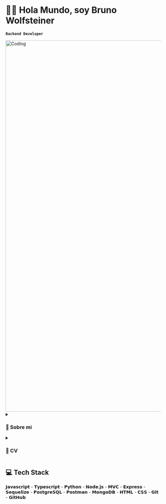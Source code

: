 # 👋🏻 Hola Mundo, soy Bruno Wolfsteiner
**`Backend Developer`**

<img align="center" alt="Coding" width="1200" src="https://media.giphy.com/media/bi6RQ5x3tqoSI/giphy.gif">

<details>
 <summary><h3>📄 Sobre mi </h3></summary>
Programador apasionado con experiencia en desarrollo de software e interés en las inteligencias artificiales. Mi objetivo principal es utilizar mis habilidades técnicas para crear soluciones innovadoras y eficientes, mi experiencia abarca desde la gestión de bases de datos hasta la optimización de servidores. Además, cuento con habilidades blandas que me permiten colaborar eficazmente en equipos multidisciplinarios y adaptarme rápidamente a entornos de trabajo dinámicos.
¡Conéctame y aportaré gran valor a tu equipo!
</details>
<details>
<summary><h3>📄 CV </h3></summary>
[cv Bruno Wolfsteiner backend.pdf](https://github.com/brunowolfsteiner/brunowolfsteiner/files/12788030/cv.Bruno.Wolfsteiner.backend.pdf)
</details>

## 💻 Tech Stack
<p align="left"> 𝗝𝗮𝘃𝗮𝘀𝗰𝗿𝗶𝗽𝘁 - 𝗧𝘆𝗽𝗲𝘀𝗰𝗿𝗶𝗽𝘁 - 𝗣𝘆𝘁𝗵𝗼𝗻 - 𝗡𝗼𝗱𝗲.𝗷𝘀 - 𝗠𝗩𝗖 - 𝗘𝘅𝗽𝗿𝗲𝘀𝘀 - 𝗦𝗲𝗾𝘂𝗲𝗹𝗶𝘇𝗲 - 𝗣𝗼𝘀𝘁𝗴𝗿𝗲𝗦𝗤𝗟 - 𝗣𝗼𝘀𝘁𝗺𝗮𝗻 - 𝗠𝗼𝗻𝗴𝗼𝗗𝗕 - 𝗛𝗧𝗠𝗟 - 𝗖𝗦𝗦 - 𝗚𝗶𝘁 - 𝗚𝗶𝘁𝗛𝘂𝗯 </p>

